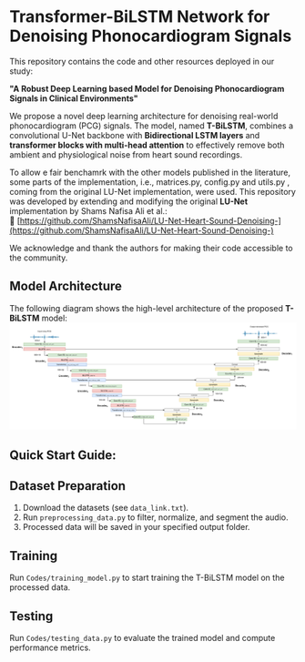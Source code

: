 # Transformer-BiLSTM Network for Denoising Phonocardiogram Signals

This repository contains the code and other resources deployed in our study:

**"A Robust Deep Learning based Model for Denoising Phonocardiogram Signals in Clinical Environments"**

We propose a novel deep learning architecture for denoising real-world phonocardiogram (PCG) signals. The model, named **T-BiLSTM**, combines a convolutional U-Net backbone with **Bidirectional LSTM layers** and **transformer blocks with multi-head attention** to effectively remove both ambient and physiological noise from heart sound recordings.

To allow e fair benchamrk with the other models published in the literature, some parts of the implementation, i.e., matrices.py, config.py and utils.py , coming from the original LU-Net implementation, were used. This repository was developed by extending and modifying the original **LU-Net** implementation by Shams Nafisa Ali et al.:  
🔗 [https://github.com/ShamsNafisaAli/LU-Net-Heart-Sound-Denoising-](https://github.com/ShamsNafisaAli/LU-Net-Heart-Sound-Denoising-)

We acknowledge and thank the authors for making their code accessible to the community.


## Model Architecture

The following diagram shows the high-level architecture of the proposed **T-BiLSTM** model:
![Model Architecture](figs/T-BiLSTM_model.png)



## Quick Start Guide:

## Dataset Preparation

1. Download the datasets (see `data_link.txt`).
2. Run `preprocessing_data.py` to filter, normalize, and segment the audio.
3. Processed data will be saved in your specified output folder.

## Training

Run `Codes/training_model.py` to start training the T-BiLSTM model on the processed data.

## Testing

Run `Codes/testing_data.py` to evaluate the trained model and compute performance metrics.
